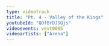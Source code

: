 ```yaml
---
type: videotrack
title: "Pt. 4 - Valley of the Kings"
youtubeId: "QOfBrDJSQjs"
videoevents: vevt0005
videoartists: ["Arena"]
---
```

